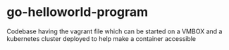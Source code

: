 # go-helloworld-program
Codebase having the vagrant file which can be started on a VMBOX and a kubernetes cluster deployed to help make a container accessible
